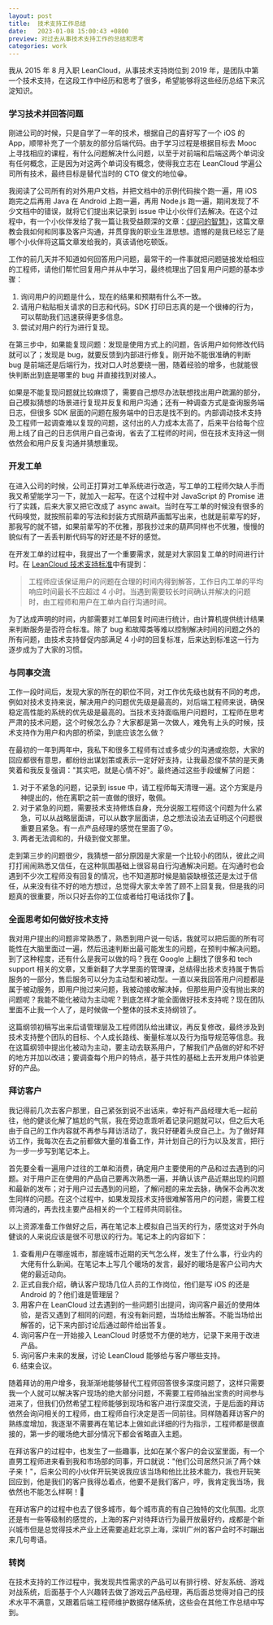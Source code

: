 ```yaml
---
layout: post
title:  技术支持工作总结
date:   2023-01-08 15:00:43 +0800
preview: 对过去从事技术支持工作的总结和思考
categories: work
---
```


我从 2015 年 8 月入职 LeanCloud，从事技术支持岗位到 2019 年，是团队中第一个技术支持，在这段工作中经历和思考了很多，希望能够将这些经历总结下来沉淀知识。

### 学习技术并回答问题

刚进公司的时候，只是自学了一年的技术，根据自己的喜好写了一个 iOS 的 App，顺带补充了一个朋友的部分后端代码。由于学习过程是根据目标去 Mooc 上寻找相应的课程，有什么问题解决什么问题，以至于对前端和后端这两个单词没有任何概念，正是因为对这两个单词没有概念，使得我立志在 LeanCloud 学遍公司所有技术，最终目标是替代当时的 CTO 俊文的地位😁。

我阅读了公司所有的对外用户文档，并把文档中的示例代码挨个跑一遍，用 iOS 跑完之后再用 Java 在 Android 上跑一遍，再用 Node.js 跑一遍，期间发现了不少文档中的错误，就将它们提出来记录到 issue 中让小伙伴们去解决。在这个过程中，有一个小伙伴发给了我一篇让我受益颇深的文章：[《提问的智慧》](http://www.catb.org/~esr/faqs/smart-questions.html)，这篇文章教会我如何和同事及客户沟通，并贯穿我的职业生涯思想。遗憾的是我已经忘了是哪个小伙伴将这篇文章发给我的，真该请他吃顿饭。

工作的前几天并不知道如何回答用户问题，最常干的一件事就把问题链接发给相应的工程师，请他们帮忙回复用户并从中学习，最终梳理出了回复用户问题的基本步骤：

1. 询问用户的问题是什么，现在的结果和预期有什么不一致。
2. 请用户粘贴相关请求的日志和代码。SDK 打印日志真的是一个很棒的行为，可以帮助我们迅速获得更多信息。
3. 尝试对用户的行为进行复现。

在第三步中，如果能复现问题：发现是使用方式上的问题，告诉用户如何修改代码就可以了；发现是 bug，就要反馈到内部进行修复。刚开始不能很准确的判断 bug 是前端还是后端行为，找对口人时总要绕一圈，随着经验的增多，也就能很快判断出到底是哪里的 bug 并直接找到对接人。

如果是不能复现问题就比较麻烦了，需要自己想尽办法联想找出用户疏漏的部分，自己模拟猜想的场景进行复现并反复和用户沟通；还有一种调查方式是查询服务端日志，但很多 SDK 层面的问题在服务端中的日志是找不到的。内部调动技术支持及工程师一起调查难以复现的问题，这付出的人力成本太高了，后来平台给每个应用上线了自己的日志供用户自己查询，省去了工程师的时间，但在技术支持这一侧依然会和用户反复沟通并猜想重现。

### 开发工单

在进入公司的时候，公司正打算对工单系统进行改造，写工单的工程师欠缺人手而我又希望能学习一下，就加入一起写。在这个过程中对 JavaScript 的 Promise 进行了实践，后来大家又把它改成了 async await。当时在写工单的时候没有很多的代码嗅觉，就按照前辈的写法和封装方式照葫芦画瓢写出来，也就是前辈写的好，那我写的就不错，如果前辈写的不优雅，那我抄过来的葫芦同样也不优雅，慢慢的貌似有了一丢丢判断代码写的好还是不好的感觉。

在开发工单的过程中，我提出了一个重要需求，就是对大家回复工单的时间进行计时。在 [LeanCloud 技术支持标准](https://open.leancloud.cn/tech-support-guide/)中有提到：

> 工程师应该保证用户的问题在合理的时间内得到解答，工作日内工单的平均响应时间最长不应超过 4 小时。当遇到需要较长时间确认并解决的问题时，由工程师和用户在工单内自行沟通时间。

为了达成声明的时间，内部需要对工单回复时间进行统计，由计算机提供统计结果来判断服务是否符合标准。除了 bug 和故障类等难以控制解决时间的问题之外的所有问题，由技术支持督促内部满足 4 小时的回复标准，后来达到标准这一行为逐步成为了大家的习惯。

### 与同事交流

工作一段时间后，发现大家的所在的职位不同，对工作优先级也就有不同的考虑，例如对技术支持来说，解决用户的问题优先级是最高的，对后端工程师来说，确保稳定高性能的系统的优先级是最高的。当技术支持面临用户问题时，工程师在思考严肃的技术问题，这个时候怎么办？大家都是第一次做人，难免有上头的时候，技术支持作为用户和内部的桥梁，到底应该怎么做？

在最初的一年到两年中，我私下和很多工程师有过或多或少的沟通或抱怨，大家的回应都很有意思，都纷纷出谋划策或表示一定好好支持，让我最忍俊不禁的是天勇笑着和我反复强调："其实吧，就是心情不好"。最终通过这些手段缓解了问题：

1. 对于不紧急的问题，记录到 issue 中，请工程师每天清理一遍。这个方案是丹神提出的，他在离职之前一直做的很好，敬佩。
2. 对于紧急的问题，需要技术支持修炼自身，充分说服工程师这个问题为什么紧急，可以从战略层面讲，可以从数字层面讲，总之想法设法去证明这个问题很重要且紧急。有一点产品经理的感觉在里面了😝。
3. 两者无法调和的，升级到俊文那里。 

走到第三步的问题很少，我猜想一部分原因是大家是一个比较小的团队，彼此之间打打闹闹熟悉又信任，在这种氛围基础上很容易自行沟通解决问题。在沟通时也会遇到不少次工程师没有回复的情况，也不知道那时候是脑袋缺根弦还是太过于信任，从来没有往不好的地方想过，总觉得大家太辛苦了顾不上回复我，但是我的问题真的很重要，所以只好去你的工位或者给打电话找你了🤣。

### 全面思考如何做好技术支持

我对用户提出的问题非常熟悉了，熟悉到用户说一句话，我就可以把后面的所有可能性在大脑里面过一遍，然后迅速判断出最可能发生的问题，在预判中解决问题。到了这种程度，还有什么是我可以做的吗？我在 Google 上翻找了很多和 tech support 相关的文章，又重新翻了大学里面的管理课，总结得出技术支持属于售后服务的一部分，售后服务可以分为主动型和被动型。一直以来我回答用户问题都是属于被动服务，即用户抛过来问题，我被动接收解决掉，但那些用户没有抛出来的问题呢？我能不能化被动为主动呢？到底怎样才能全面做好技术支持呢？现在团队里面不止我一个人了，是时候做一个整体的技术支持纲领了。

这篇纲领初稿写出来后请管理层及工程师团队给出建议，再反复修改，最终涉及到技术支持整个团队的目标、个人成长路线、衡量标准以及行为指导规范等信息。我在这篇纲领中提出化被动为主动，要主动去联系用户，了解我们产品做的好和不好的地方并加以改进；要调查每个用户的特点，基于共性的基础上去开发用户体验更好的产品。

### 拜访客户

我记得前几次去客户那里，自己紧张到说不出话来，幸好有产品经理大毛一起前往，他的健谈化解了尴尬的气氛，我在旁边乖乖听着记录问题就可以，但之后大毛由于自己的工作内容就不再参与拜访活动了，我只好硬着头皮自己上。为了做好拜访工作，我每次在去之前都做大量的准备工作，并计划自己的行为以及发言，把行为一步一步写到笔记本上。

首先要全看一遍用户过往的工单和消费，确定用户主要使用的产品和过去遇到的问题。对于用户正在使用的产品自己要再次熟悉一遍，并确认该产品近期出现的问题和最新的发布；对于用户过去遇到的问题，了解问题的来龙去脉，确保不会再次发生同样的问题。在这个过程中，如果发现技术支持很难解答用户的问题，需要工程师沟通的，再去找主要产品相关的一个工程师共同前往。

以上资源准备工作做好之后，再在笔记本上模拟自己当天的行为，感觉这对于外向健谈的人来说应该是很不可思议的行为。笔记本上的内容如下：

1. 查看用户在哪座城市，那座城市近期的天气怎么样，发生了什么事，行业内的大佬有什么新闻。在笔记本上写几个暖场的发言，最好的暖场是客户公司内大佬的最近动向。
2. 正式自我介绍，确认客户现场几位人员的工作岗位，他们是写 iOS 的还是 Android 的？他们谁是管理层？
3. 用客户在 LeanCloud 过去遇到的一些问题引出提问，询问客户最近的使用体验，是否又遇到了相同的问题，有没有新问题，当场给出解答。不能当场给出解答的，记下来内部讨论后通过邮件给出答复。
4. 询问客户在一开始接入 LeanCloud 时感觉不方便的地方，记录下来用于改进产品。
5. 询问客户未来的发展，讨论 LeanCloud 能够给与客户哪些支持。
6. 结束会议。

随着拜访的用户增多，我渐渐地能够替代工程师回答很多深度问题了，这样只需要我一个人就可以解决客户现场的绝大部分问题，不需要工程师抽出宝贵的时间参与进来了，但我们仍然希望工程师能够到现场和客户进行深度交流，于是后面的拜访依然会询问相关的工程师，由工程师自行决定是否一同前往。同样随着拜访客户的熟练度增加，我逐渐不需要再在笔记本上做如此详细的行为指示，工程师都是很直接的，第一步的暖场绝大部分情况下都会省略直入主题。

在拜访客户的过程中，也发生了一些趣事，比如在某个客户的会议室里面，有一个直男工程师进来看到我和市场部的同事，开口就说："他们公司居然只派了两个妹子来！"，后来公司的小伙伴开玩笑说我应该当场和他比比技术能力，我也开玩笑回应到，他是我们的客户我得怂着点，他要不是我们客户，哼，我肯定我当场，我依然也不能怎么样啊！🤣

在拜访客户的过程中也去了很多城市，每个城市真的有自己独特的文化氛围。北京还是有一些等级制的感觉的，上海的客户对待拜访行为最开放最好约，成都是个新兴城市但是总觉得技术产业上还需要追赶北京上海，深圳广州的客户会时不时蹦出来几句粤语。

### 转岗

在技术支持的工作过程中，我发现共性需求的产品可以有排行榜、好友系统、游戏对战系统，后面基于个人兴趣转去做了游戏云产品经理，再后面总觉得对自己的技术水平不满意，又跟着后端工程师维护数据存储系统，这些会在其他工作总结中写到。
